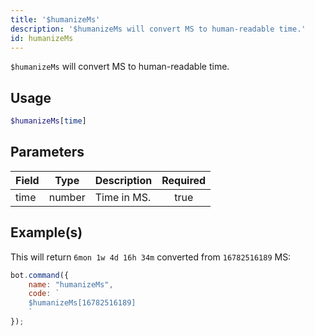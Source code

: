 ```yaml
---
title: '$humanizeMs'
description: '$humanizeMs will convert MS to human-readable time.'
id: humanizeMs
---
```


`$humanizeMs` will convert MS to human-readable time.

## Usage

```php
$humanizeMs[time]
```

## Parameters

| Field | Type   | Description | Required |
| ----- | ------ | ----------- |:--------:|
| time  | number | Time in MS. |   true   |

## Example(s)

This will return `6mon 1w 4d 16h 34m` converted from `16782516189` MS:

```javascript
bot.command({
    name: "humanizeMs",
    code: `
    $humanizeMs[16782516189]
    `
});
```